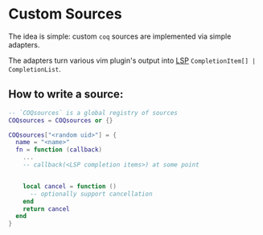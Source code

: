 # Custom Sources

The idea is simple: custom `coq` sources are implemented via simple adapters.

The adapters turn various vim plugin's output into [LSP](https://microsoft.github.io/language-server-protocol/specification) `CompletionItem[] | CompletionList`.

## How to write a source:

```lua
-- `COQsources` is a global registry of sources
COQsources = COQsources or {}

COQsources["<random uid>"] = {
  name = "<name>"
  fn = function (callback)
    ...
    -- callback(<LSP completion items>) at some point


    local cancel = function ()
      -- optionally support cancellation
    end
    return cancel
  end
}
```
